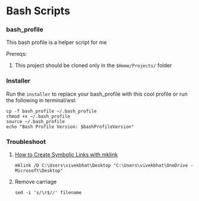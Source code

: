 # Bash Scripts

### bash_profile
This bash profile is a helper script for me

Prereqs:
1. This project should be cloned only in the `$Home/Projects/` folder

### Installer
Run the `installer` to replace your bash_profile with this cool profile or run the following in terminal/wsl:
```
cp -f bash_profile ~/.bash_profile
chmod +x ~/.bash_profile
source ~/.bash_profile
echo "Bash Profile Version: $bashProfileVersion"
```

### Troubleshoot
1. [How to Create Symbolic Links with mklink](https://www.howtogeek.com/howto/16226/complete-guide-to-symbolic-links-symlinks-on-windows-or-linux/)
    ```
    mklink /D C:\Users\vivekbhat\Desktop "C:\Users\vivekbhat\OneDrive - Microsoft\Desktop"
    ```
2. Remove carriage 
    ```
    sed -i 's/\r$//' filename
    ```

